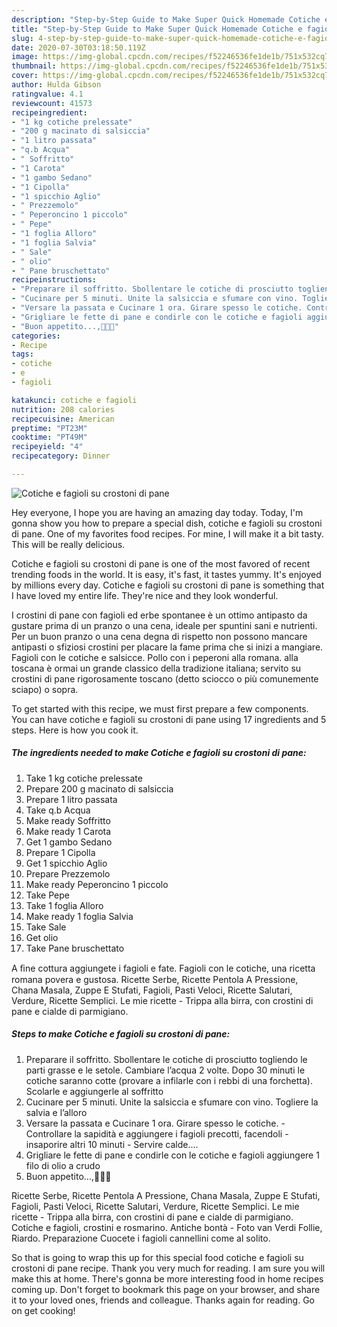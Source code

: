 ```yaml
---
description: "Step-by-Step Guide to Make Super Quick Homemade Cotiche e fagioli su crostoni di pane"
title: "Step-by-Step Guide to Make Super Quick Homemade Cotiche e fagioli su crostoni di pane"
slug: 4-step-by-step-guide-to-make-super-quick-homemade-cotiche-e-fagioli-su-crostoni-di-pane
date: 2020-07-30T03:18:50.119Z
image: https://img-global.cpcdn.com/recipes/f52246536fe1de1b/751x532cq70/cotiche-e-fagioli-su-crostoni-di-pane-recipe-main-photo.jpg
thumbnail: https://img-global.cpcdn.com/recipes/f52246536fe1de1b/751x532cq70/cotiche-e-fagioli-su-crostoni-di-pane-recipe-main-photo.jpg
cover: https://img-global.cpcdn.com/recipes/f52246536fe1de1b/751x532cq70/cotiche-e-fagioli-su-crostoni-di-pane-recipe-main-photo.jpg
author: Hulda Gibson
ratingvalue: 4.1
reviewcount: 41573
recipeingredient:
- "1 kg cotiche prelessate"
- "200 g macinato di salsiccia"
- "1 litro passata"
- "q.b Acqua"
- " Soffritto"
- "1 Carota"
- "1 gambo Sedano"
- "1 Cipolla"
- "1 spicchio Aglio"
- " Prezzemolo"
- " Peperoncino 1 piccolo"
- " Pepe"
- "1 foglia Alloro"
- "1 foglia Salvia"
- " Sale"
- " olio"
- " Pane bruschettato"
recipeinstructions:
- "Preparare il soffritto. Sbollentare le cotiche di prosciutto togliendo le parti grasse e le setole. Cambiare l’acqua 2 volte. Dopo 30 minuti le cotiche saranno cotte (provare a infilarle con i rebbi di una forchetta). Scolarle e aggiungerle al soffritto"
- "Cucinare per 5 minuti. Unite la salsiccia e sfumare con vino. Togliere la salvia e l’alloro"
- "Versare la passata e Cucinare 1 ora. Girare spesso le cotiche. Controllare la sapidità e aggiungere i fagioli precotti, facendoli  insaporire altri 10 minuti Servire calde...."
- "Grigliare le fette di pane e condirle con le cotiche e fagioli aggiungere 1 filo di olio a crudo"
- "Buon appetito...,👍🏻🥰"
categories:
- Recipe
tags:
- cotiche
- e
- fagioli

katakunci: cotiche e fagioli 
nutrition: 208 calories
recipecuisine: American
preptime: "PT23M"
cooktime: "PT49M"
recipeyield: "4"
recipecategory: Dinner

---
```



![Cotiche e fagioli su crostoni di pane](https://img-global.cpcdn.com/recipes/f52246536fe1de1b/751x532cq70/cotiche-e-fagioli-su-crostoni-di-pane-recipe-main-photo.jpg)

Hey everyone, I hope you are having an amazing day today. Today, I'm gonna show you how to prepare a special dish, cotiche e fagioli su crostoni di pane. One of my favorites food recipes. For mine, I will make it a bit tasty. This will be really delicious.

Cotiche e fagioli su crostoni di pane is one of the most favored of recent trending foods in the world. It is easy, it's fast, it tastes yummy. It's enjoyed by millions every day. Cotiche e fagioli su crostoni di pane is something that I have loved my entire life. They're nice and they look wonderful.

I crostini di pane con fagioli ed erbe spontanee è un ottimo antipasto da gustare prima di un pranzo o una cena, ideale per spuntini sani e nutrienti. Per un buon pranzo o una cena degna di rispetto non possono mancare antipasti o sfiziosi crostini per placare la fame prima che si inizi a mangiare. Fagioli con le cotiche e salsicce. Pollo con i peperoni alla romana. alla toscana è ormai un grande classico della tradizione italiana; servito su crostini di pane rigorosamente toscano (detto sciocco o più comunemente sciapo) o sopra.


To get started with this recipe, we must first prepare a few components. You can have cotiche e fagioli su crostoni di pane using 17 ingredients and 5 steps. Here is how you cook it.

<!--inarticleads1-->

##### The ingredients needed to make Cotiche e fagioli su crostoni di pane:

1. Take 1 kg cotiche prelessate
1. Prepare 200 g macinato di salsiccia
1. Prepare 1 litro passata
1. Take q.b Acqua
1. Make ready  Soffritto
1. Make ready 1 Carota
1. Get 1 gambo Sedano
1. Prepare 1 Cipolla
1. Get 1 spicchio Aglio
1. Prepare  Prezzemolo
1. Make ready  Peperoncino 1 piccolo
1. Take  Pepe
1. Take 1 foglia Alloro
1. Make ready 1 foglia Salvia
1. Take  Sale
1. Get  olio
1. Take  Pane bruschettato


A ﬁne cottura aggiungete i fagioli e fate. Fagioli con le cotiche, una ricetta romana povera e gustosa. Ricette Serbe, Ricette Pentola A Pressione, Chana Masala, Zuppe E Stufati, Fagioli, Pasti Veloci, Ricette Salutari, Verdure, Ricette Semplici. Le mie ricette - Trippa alla birra, con crostini di pane e cialde di parmigiano. 

<!--inarticleads2-->

##### Steps to make Cotiche e fagioli su crostoni di pane:

1. Preparare il soffritto. Sbollentare le cotiche di prosciutto togliendo le parti grasse e le setole. Cambiare l’acqua 2 volte. Dopo 30 minuti le cotiche saranno cotte (provare a infilarle con i rebbi di una forchetta). Scolarle e aggiungerle al soffritto
1. Cucinare per 5 minuti. Unite la salsiccia e sfumare con vino. Togliere la salvia e l’alloro
1. Versare la passata e Cucinare 1 ora. Girare spesso le cotiche. - Controllare la sapidità e aggiungere i fagioli precotti, facendoli -  insaporire altri 10 minuti - Servire calde....
1. Grigliare le fette di pane e condirle con le cotiche e fagioli aggiungere 1 filo di olio a crudo
1. Buon appetito...,👍🏻🥰


Ricette Serbe, Ricette Pentola A Pressione, Chana Masala, Zuppe E Stufati, Fagioli, Pasti Veloci, Ricette Salutari, Verdure, Ricette Semplici. Le mie ricette - Trippa alla birra, con crostini di pane e cialde di parmigiano. Cotiche e fagioli, crostini e rosmarino. Antiche bontà - Foto van Verdi Follie, Riardo. Preparazione Cuocete i fagioli cannellini come al solito. 

So that is going to wrap this up for this special food cotiche e fagioli su crostoni di pane recipe. Thank you very much for reading. I am sure you will make this at home. There's gonna be more interesting food in home recipes coming up. Don't forget to bookmark this page on your browser, and share it to your loved ones, friends and colleague. Thanks again for reading. Go on get cooking!
